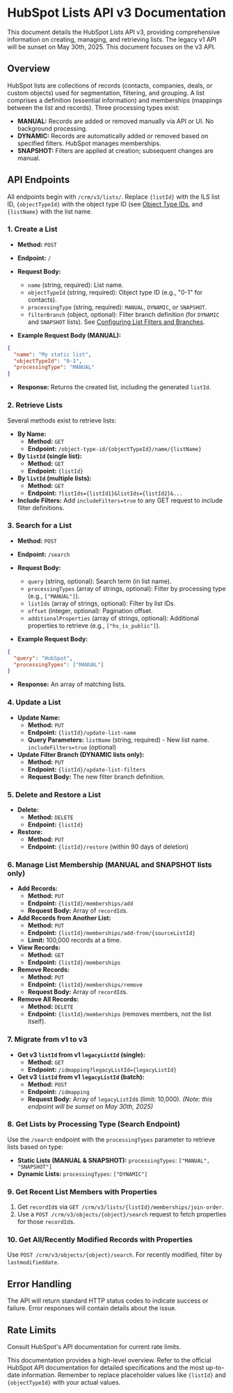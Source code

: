 # HubSpot Lists API v3 Documentation

This document details the HubSpot Lists API v3, providing comprehensive information on creating, managing, and retrieving lists.  The legacy v1 API will be sunset on May 30th, 2025.  This document focuses on the v3 API.

## Overview

HubSpot lists are collections of records (contacts, companies, deals, or custom objects) used for segmentation, filtering, and grouping.  A list comprises a definition (essential information) and memberships (mappings between the list and records).  Three processing types exist:

* **MANUAL:** Records are added or removed manually via API or UI. No background processing.
* **DYNAMIC:**  Records are automatically added or removed based on specified filters. HubSpot manages memberships.
* **SNAPSHOT:** Filters are applied at creation; subsequent changes are manual.

## API Endpoints

All endpoints begin with `/crm/v3/lists/`.  Replace `{listId}` with the ILS list ID, `{objectTypeId}` with the object type ID (see [Object Type IDs](<link_to_object_type_ids_documentation>), and `{listName}` with the list name.

### 1. Create a List

* **Method:** `POST`
* **Endpoint:** `/`
* **Request Body:**
    * `name` (string, required): List name.
    * `objectTypeId` (string, required): Object type ID (e.g., "0-1" for contacts).
    * `processingType` (string, required):  `MANUAL`, `DYNAMIC`, or `SNAPSHOT`.
    * `filterBranch` (object, optional): Filter branch definition (for `DYNAMIC` and `SNAPSHOT` lists). See [Configuring List Filters and Branches](<link_to_filter_branch_documentation>).

* **Example Request Body (MANUAL):**

```json
{
  "name": "My static list",
  "objectTypeId": "0-1",
  "processingType": "MANUAL"
}
```

* **Response:**  Returns the created list, including the generated `listId`.


### 2. Retrieve Lists

Several methods exist to retrieve lists:

* **By Name:**
    * **Method:** `GET`
    * **Endpoint:** `/object-type-id/{objectTypeId}/name/{listName}`
* **By `listId` (single list):**
    * **Method:** `GET`
    * **Endpoint:** `{listId}`
* **By `listId` (multiple lists):**
    * **Method:** `GET`
    * **Endpoint:** `?listIds={listId1}&listIds={listId2}&...`
* **Include Filters:** Add `includeFilters=true` to any GET request to include filter definitions.


### 3. Search for a List

* **Method:** `POST`
* **Endpoint:** `/search`
* **Request Body:**
    * `query` (string, optional): Search term (in list name).
    * `processingTypes` (array of strings, optional):  Filter by processing type (e.g., `["MANUAL"]`).
    * `listIds` (array of strings, optional):  Filter by list IDs.
    * `offset` (integer, optional): Pagination offset.
    * `additionalProperties` (array of strings, optional):  Additional properties to retrieve (e.g., `["hs_is_public"]`).

* **Example Request Body:**

```json
{
  "query": "HubSpot",
  "processingTypes": ["MANUAL"]
}
```

* **Response:**  An array of matching lists.


### 4. Update a List

* **Update Name:**
    * **Method:** `PUT`
    * **Endpoint:** `{listId}/update-list-name`
    * **Query Parameters:** `listName` (string, required) - New list name. `includeFilters=true` (optional)
* **Update Filter Branch (DYNAMIC lists only):**
    * **Method:** `PUT`
    * **Endpoint:** `{listId}/update-list-filters`
    * **Request Body:**  The new filter branch definition.


### 5. Delete and Restore a List

* **Delete:**
    * **Method:** `DELETE`
    * **Endpoint:** `{listId}`
* **Restore:**
    * **Method:** `PUT`
    * **Endpoint:** `{listId}/restore` (within 90 days of deletion)


### 6. Manage List Membership (MANUAL and SNAPSHOT lists only)

* **Add Records:**
    * **Method:** `PUT`
    * **Endpoint:** `{listId}/memberships/add`
    * **Request Body:** Array of `recordId`s.
* **Add Records from Another List:**
    * **Method:** `PUT`
    * **Endpoint:** `{listId}/memberships/add-from/{sourceListId}`
    * **Limit:** 100,000 records at a time.
* **View Records:**
    * **Method:** `GET`
    * **Endpoint:** `{listId}/memberships`
* **Remove Records:**
    * **Method:** `PUT`
    * **Endpoint:** `{listId}/memberships/remove`
    * **Request Body:** Array of `recordId`s.
* **Remove All Records:**
    * **Method:** `DELETE`
    * **Endpoint:** `{listId}/memberships` (removes members, not the list itself).


### 7. Migrate from v1 to v3

* **Get v3 `listId` from v1 `legacyListId` (single):**
    * **Method:** `GET`
    * **Endpoint:** `/idmapping?legacyListId={legacyListId}`
* **Get v3 `listId` from v1 `legacyListId` (batch):**
    * **Method:** `POST`
    * **Endpoint:** `/idmapping`
    * **Request Body:** Array of `legacyListId`s (limit: 10,000).  *(Note: this endpoint will be sunset on May 30th, 2025)*


### 8. Get Lists by Processing Type (Search Endpoint)

Use the `/search` endpoint with the `processingTypes` parameter to retrieve lists based on type:

* **Static Lists (MANUAL & SNAPSHOT):**  `processingTypes`: `["MANUAL", "SNAPSHOT"]`
* **Dynamic Lists:** `processingTypes`: `["DYNAMIC"]`


### 9. Get Recent List Members with Properties

1. Get `recordId`s via `GET /crm/v3/lists/{listId}/memberships/join-order`.
2. Use a `POST /crm/v3/objects/{object}/search` request to fetch properties for those `recordId`s.


### 10. Get All/Recently Modified Records with Properties

Use `POST /crm/v3/objects/{object}/search`. For recently modified, filter by `lastmodifieddate`.


##  Error Handling

The API will return standard HTTP status codes to indicate success or failure. Error responses will contain details about the issue.


## Rate Limits

Consult HubSpot's API documentation for current rate limits.


This documentation provides a high-level overview.  Refer to the official HubSpot API documentation for detailed specifications and the most up-to-date information.  Remember to replace placeholder values like `{listId}` and `{objectTypeId}` with your actual values.
